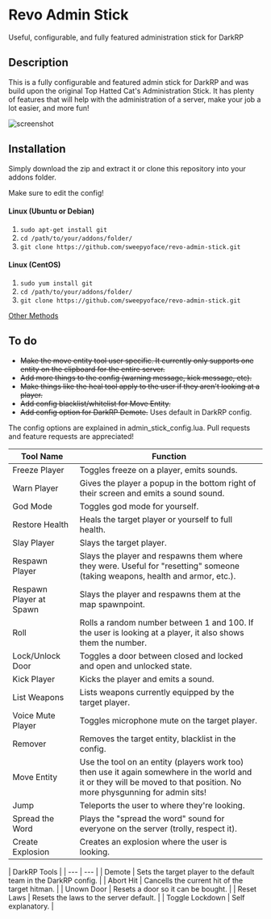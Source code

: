 Revo Admin Stick
=======
Useful, configurable, and fully featured administration stick for DarkRP

Description
-------
This is a fully configurable and featured admin stick for DarkRP and was build upon the original Top Hatted Cat's Administration Stick. It has plenty of features that will help with the administration of a server, make your job a lot easier, and more fun!

![screenshot](https://raw.githubusercontent.com/sweepyoface/revo-admin-stick/master/screenshot.png)

Installation
-------
Simply download the zip and extract it or clone this repository into your addons folder.

Make sure to edit the config!

#### Linux (Ubuntu or Debian)
1. `sudo apt-get install git`
2. `cd /path/to/your/addons/folder/`
3. `git clone https://github.com/sweepyoface/revo-admin-stick.git`

#### Linux (CentOS)
1. `sudo yum install git`
2. `cd /path/to/your/addons/folder/`
3. `git clone https://github.com/sweepyoface/revo-admin-stick.git`

[Other Methods](https://github.com/sweepyoface/revo-admin-stick/blob/master/INSTALLATION.md)

To do
-------
* ~~Make the move entity tool user specific. It currently only supports one entity on the clipboard for the entire server.~~
* ~~Add more things to the config (warning message, kick message, etc).~~
* ~~Make things like the heal tool apply to the user if they aren't looking at a player.~~
* ~~Add config blacklist/whitelist for Move Entity.~~
* ~~Add config option for DarkRP Demote.~~ Uses default in DarkRP config.

The config options are explained in admin_stick_config.lua.
Pull requests and feature requests are appreciated! 

| Tool Name | Function
| --- | --- |
| Freeze Player | Toggles freeze on a player, emits sounds. |
| Warn Player | Gives the player a popup in the bottom right of their screen and emits a sound sound. |
| God Mode | Toggles god mode for yourself. |
| Restore Health | Heals the target player or yourself to full health. |
| Slay Player | Slays the target player. |
| Respawn Player | Slays the player and respawns them where they were. Useful for "resetting" someone (taking weapons, health and armor, etc.). |
| Respawn Player at Spawn | Slays the player and respawns them at the map spawnpoint. |
| Roll | Rolls a random number between 1 and 100. If the user is looking at a player, it also shows them the number. |
| Lock/Unlock Door | Toggles a door between closed and locked and open and unlocked state. |
| Kick Player | Kicks the player and emits a sound. |
| List Weapons | Lists weapons currently equipped by the target player. |
| Voice Mute Player | Toggles microphone mute on the target player. |
| Remover | Removes the target entity, blacklist in the config. |
| Move Entity | Use the tool on an entity (players work too) then use it again somewhere in the world and it or they will be moved to that position. No more physgunning for admin sits! |
| Jump | Teleports the user to where they're looking. |
| Spread the Word | Plays the "spread the word" sound for everyone on the server (trolly, respect it). |
| Create Explosion | Creates an explosion where the user is looking. |

| DarkRP Tools |
| --- | --- |
| Demote | Sets the target player to the default team in the DarkRP config. |
| Abort Hit | Cancells the current hit of the target hitman. |
| Unown Door | Resets a door so it can be bought. |
| Reset Laws | Resets the laws to the server default. |
| Toggle Lockdown | Self explanatory. |
